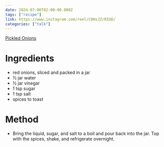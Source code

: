 ```yaml
---
date: 2024-07-06T02:00:00.000Z
tags: ["recipe"]
link: https://www.instagram.com/reel/C8HsJZrRIUD/
categories: ["talk"]
---
```

[Pickled Onions](https://www.instagram.com/reel/C8HsJZrRIUD/)

# Ingredients

- red onions, sliced and packed in a jar
- ½ jar water
- ½ jar vinegar
- 1 tsp sugar
- 1 tsp salt
- spices to toast

# Method

- Bring the liquid, sugar, and salt to a boil and pour back into the jar. Top with the spices, shake, and refrigerate overnight.
